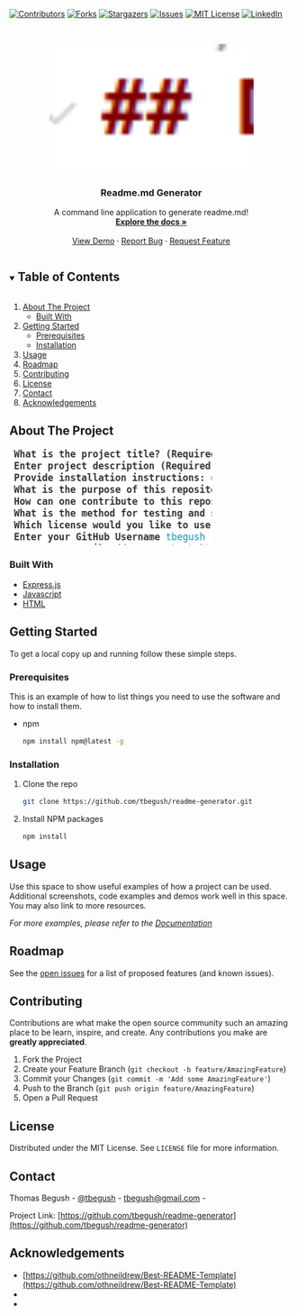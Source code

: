 <!--
*** Thanks for checking out the Best-README-Template. If you have a suggestion
*** that would make this better, please fork the repo and create a pull request
*** or simply open an issue with the tag "enhancement".
*** Thanks again! Now go create something AMAZING! :D
***
*** Forked from othneildrew/Best-README-Template
***
*** To avoid retyping too much info. Do a search and replace for the following:
*** github_username, repo_name, twitter_handle, email, project_title, project_description
*** tbegush, readme-generator, @tbegush, tbegush@gmail.com, readme-generator, A command line application to generate readme.md!
-->



<!-- PROJECT SHIELDS -->
<!--
*** I'm using markdown "reference style" links for readability.
*** Reference links are enclosed in brackets [ ] instead of parentheses ( ).
*** See the bottom of this document for the declaration of the reference variables
*** for contributors-url, forks-url, etc. This is an optional, concise syntax you may use.
*** https://www.markdownguide.org/basic-syntax/#reference-style-links
-->
[![Contributors][contributors-shield]][contributors-url]
[![Forks][forks-shield]][forks-url]
[![Stargazers][stars-shield]][stars-url]
[![Issues][issues-shield]][issues-url]
[![MIT License][license-shield]][license-url]
[![LinkedIn][linkedin-shield]][linkedin-url]



<!-- PROJECT LOGO -->
<br />
<p align="center">
  <a href="https://github.com/tbegush/readme-generator">
    <img src="./readme-generator-logo.png" alt="Logo" width="363" height=auto>
  </a>

  <h3 align="center">Readme.md Generator</h3>

  <p align="center">
     A command line application to generate readme.md!
    <br />
    <a href="https://github.com/tbegush/readme-generator"><strong>Explore the docs »</strong></a>
    <br />
    <br />
    <a href="https://github.com/tbegush/readme-generator">View Demo</a>
    ·
    <a href="https://github.com/tbegush/readme-generator/issues">Report Bug</a>
    ·
    <a href="https://github.com/tbegush/readme-generator/issues">Request Feature</a>
  </p>
</p>



<!-- TABLE OF CONTENTS -->
<details open="open">
  <summary><h2 style="display: inline-block">Table of Contents</h2></summary>
  <ol>
    <li>
      <a href="#about-the-project">About The Project</a>
      <ul>
        <li><a href="#built-with">Built With</a></li>
      </ul>
    </li>
    <li>
      <a href="#getting-started">Getting Started</a>
      <ul>
        <li><a href="#prerequisites">Prerequisites</a></li>
        <li><a href="#installation">Installation</a></li>
      </ul>
    </li>
    <li><a href="#usage">Usage</a></li>
    <li><a href="#roadmap">Roadmap</a></li>
    <li><a href="#contributing">Contributing</a></li>
    <li><a href="#license">License</a></li>
    <li><a href="#contact">Contact</a></li>
    <li><a href="#acknowledgements">Acknowledgements</a></li>
  </ol>
</details>



<!-- ABOUT THE PROJECT -->
## About The Project

![Note Taker App](/readme-generator-screenshot.png)


### Built With

* [Express.js]()
* [Javascript]()
* [HTML]()



<!-- GETTING STARTED -->
## Getting Started

To get a local copy up and running follow these simple steps.

### Prerequisites

This is an example of how to list things you need to use the software and how to install them.
* npm
  ```sh
  npm install npm@latest -g
  ```

### Installation

1. Clone the repo
   ```sh
   git clone https://github.com/tbegush/readme-generator.git
   ```
2. Install NPM packages
   ```sh
   npm install
   ```



<!-- USAGE EXAMPLES -->
## Usage

Use this space to show useful examples of how a project can be used. Additional screenshots, code examples and demos work well in this space. You may also link to more resources.

_For more examples, please refer to the [Documentation](https://example.com)_



<!-- ROADMAP -->
## Roadmap

See the [open issues](https://github.com/tbegush/readme-generator/issues) for a list of proposed features (and known issues).



<!-- CONTRIBUTING -->
## Contributing

Contributions are what make the open source community such an amazing place to be learn, inspire, and create. Any contributions you make are **greatly appreciated**.

1. Fork the Project
2. Create your Feature Branch (`git checkout -b feature/AmazingFeature`)
3. Commit your Changes (`git commit -m 'Add some AmazingFeature'`)
4. Push to the Branch (`git push origin feature/AmazingFeature`)
5. Open a Pull Request

<!-- LICENSE -->
## License

Distributed under the MIT License. See `LICENSE` file for more information.

<!-- CONTACT -->
## Contact

Thomas Begush - [@tbegush](https://twitter.com/tbegush) - tbegush@gmail.com - 

Project Link: [https://github.com/tbegush/readme-generator](https://github.com/tbegush/readme-generator)



<!-- ACKNOWLEDGEMENTS -->
## Acknowledgements

* [https://github.com/othneildrew/Best-README-Template](https://github.com/othneildrew/Best-README-Template)
* []()
* []()

<!-- MARKDOWN LINKS & IMAGES -->
<!-- https://www.markdownguide.org/basic-syntax/#reference-style-links -->
[contributors-shield]: https://img.shields.io/github/contributors/tbegush/readme-generator.svg?style=for-the-badge
[contributors-url]: https://github.com/tbegush/readme-generator/graphs/contributors
[forks-shield]: https://img.shields.io/github/forks/tbegush/readme-generator.svg?style=for-the-badge
[forks-url]: https://github.com/tbegush/readme-generator/network/members
[stars-shield]: https://img.shields.io/github/stars/tbegush/readme-generator.svg?style=for-the-badge
[stars-url]: https://github.com/tbegush/readme-generator/stargazers
[issues-shield]: https://img.shields.io/github/issues/tbegush/readme-generator.svg?style=for-the-badge
[issues-url]: https://github.com/tbegush/readme-generator/issues
[license-shield]: https://img.shields.io/github/license/tbegush/readme-generator.svg?style=for-the-badge
[license-url]: https://raw.githubusercontent.com/tbegush/readme-generator/master/LICENSE
[linkedin-shield]: https://img.shields.io/badge/-LinkedIn-black.svg?style=for-the-badge&logo=linkedin&colorB=555
[linkedin-url]: https://linkedin.com/in/tbegush
